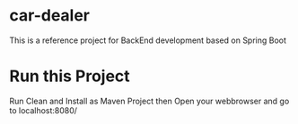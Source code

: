 # car-dealer
 This is a reference project for BackEnd development based on Spring Boot


# Run this Project
Run Clean and Install as Maven Project then Open your webbrowser and go to localhost:8080/
